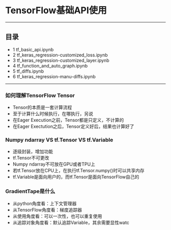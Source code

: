 # TensorFlow基础API使用
***
## 目录
- 1 tf_basic_api.ipynb
- 2 tf_keras_regression-customized_loss.ipynb
- 3 tf_keras_regression-customized_layer.ipynb
- 4 tf_function_and_auto_graph.ipynb
- 5 tf_diffs.ipynb
- 6 tf_keras_regression-manu-diffs.ipynb 
***
### 如何理解TensorFlow Tensor
- Tensor的本质是一套计算流程
- 至于计算什么时候执行，在哪执行，另说
- 在Eager Execution之前，Tensor都是只定义，不计算的
- 在Eager Exectution之后，Tensor定义好后，结果也计算好了
### Numpy ndarray VS tf.Tensor VS tf.Variable
- 逐级封装，增加功能
- tf.Tensor不可更改
- Numpy ndarray不可放在GPU或者TPU上
- 若tf.Tensor放在CPU上，在执行tf.Tensor.numpy()时可以共享内存
- tf.Variable是面向用户的，而tf.Tensor是面向TensorFlow自己的
### GradientTape是什么
- 从python角度看：上下文管理器
- 从TensorFlow角度看：梯度追踪器
- 从使用角度看：可以一次性，也可以重复使用
- 从追踪对象角度看：默认追踪Variable，其余需要显性watc
